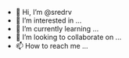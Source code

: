 - 👋 Hi, I’m @sredrv
- 👀 I’m interested in ...
- 🌱 I’m currently learning ...
- 💞️ I’m looking to collaborate on ...
- 📫 How to reach me ...

<!---
sredrv/sredrv is a ✨ special ✨ repository because its `README.md` (this file) appears on your GitHub profile.
You can click the Preview link to take a look at your changes.
--->
